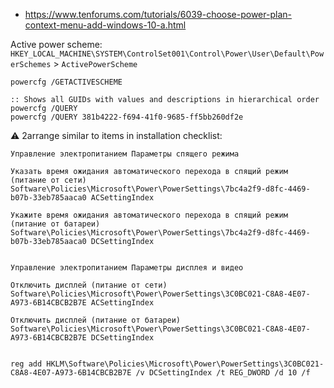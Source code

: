 * https://www.tenforums.com/tutorials/6039-choose-power-plan-context-menu-add-windows-10-a.html


Active power scheme:<br>
`HKEY_LOCAL_MACHINE\SYSTEM\ControlSet001\Control\Power\User\Default\PowerSchemes` > `ActivePowerScheme`
```batch
powercfg /GETACTIVESCHEME
```

```batch
:: Shows all GUIDs with values and descriptions in hierarchical order
powercfg /QUERY
powercfg /QUERY 381b4222-f694-41f0-9685-ff5bb260df2e
```


:warning: 2arrange similar to items in installation checklist:
```
Управление электропитанием Параметры спящего режима

Указать время ожидания автоматического перехода в спящий режим (питание от сети)
Software\Policies\Microsoft\Power\PowerSettings\7bc4a2f9-d8fc-4469-b07b-33eb785aaca0 ACSettingIndex

Укажите время ожидания автоматического перехода в спящий режим (питание от батареи)
Software\Policies\Microsoft\Power\PowerSettings\7bc4a2f9-d8fc-4469-b07b-33eb785aaca0 DCSettingIndex


Управление электропитанием Параметры дисплея и видео

Отключить дисплей (питание от сети)
Software\Policies\Microsoft\Power\PowerSettings\3C0BC021-C8A8-4E07-A973-6B14CBCB2B7E ACSettingIndex

Отключить дисплей (питание от батареи)
Software\Policies\Microsoft\Power\PowerSettings\3C0BC021-C8A8-4E07-A973-6B14CBCB2B7E DCSettingIndex


reg add HKLM\Software\Policies\Microsoft\Power\PowerSettings\3C0BC021-C8A8-4E07-A973-6B14CBCB2B7E /v DCSettingIndex /t REG_DWORD /d 10 /f
```
